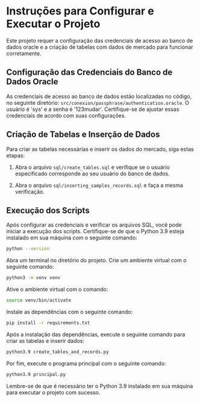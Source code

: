 # Instruções para Configurar e Executar o Projeto

Este projeto requer a configuração das credenciais de acesso ao banco de dados oracle e a criação de tabelas com dados de mercado para funcionar corretamente.

## Configuração das Credenciais do Banco de Dados Oracle

As credenciais de acesso ao banco de dados estão localizadas no código, no seguinte diretório: `src/conexion/passphrase/authentication.oracle`. O usuário é 'sys' e a senha é '123mudar'. Certifique-se de ajustar essas credenciais de acordo com suas configurações.

## Criação de Tabelas e Inserção de Dados

Para criar as tabelas necessárias e inserir os dados do mercado, siga estas etapas:

1. Abra o arquivo `sql/create_tables.sql` e verifique se o usuário especificado corresponde ao seu usuário do banco de dados.

2. Abra o arquivo `sql/inserting_samples_records.sql` e faça a mesma verificação.

## Execução dos Scripts

Após configurar as credenciais e verificar os arquivos SQL, você pode iniciar a execução dos scripts. Certifique-se de que o Python 3.9 esteja instalado em sua máquina com o seguinte comando:

```bash
python --version
````

Abra um terminal no diretório do projeto.
Crie um ambiente virtual com o seguinte comando:

```bash
python3 -m venv venv
````

Ative o ambiente virtual com o comando:

```bash
source venv/bin/activate
````

Instale as dependências com o seguinte comando:

```bash
pip install -r requirements.txt
````

Após a instalação das dependências, execute o seguinte comando para criar as tabelas e inserir dados:

```bash
python3.9 create_tables_and_records.py
````

Por fim, execute o programa principal com o seguinte comando:

```bash
python3.9 principal.py
````

Lembre-se de que é necessário ter o Python 3.9 instalado em sua máquina para executar o projeto com sucesso.

